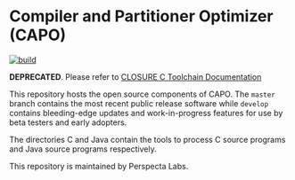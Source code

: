 # Compiler and Partitioner Optimizer (CAPO)

[![build](https://github.com/gaps-closure/capo/actions/workflows/main.yml/badge.svg)](https://github.com/gaps-closure/capo/actions/workflows/main.yml)

**DEPRECATED**. Please refer to [CLOSURE C Toolchain Documentation](https://github.com/gaps-closure/gaps-closure.github.io/)


This repository hosts the open source components of CAPO. The `master` branch contains the most recent public release software while `develop` contains bleeding-edge updates and work-in-progress features for use by beta testers and early adopters.

The directories C and Java contain the tools to process C source programs and Java source programs respectively.

This repository is maintained by Perspecta Labs.
